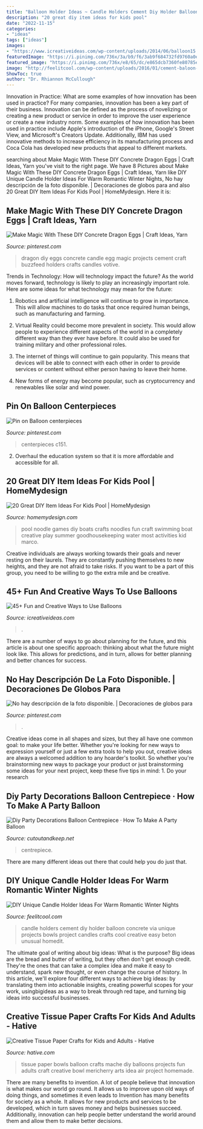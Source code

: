 ```yaml
---
title: "Balloon Holder Ideas ~ Candle Holders Cement Diy Holder Balloon Concrete Via Unique Projects Bowls Project Candles Crafts Cool Creative Easy Beton Unusual Homedit"
description: "20 great diy item ideas for kids pool"
date: "2022-11-15"
categories:
- "ideas"
tags: ["ideas"]
images:
- "https://www.icreativeideas.com/wp-content/uploads/2014/06/balloon15.jpg"
featuredImage: "https://i.pinimg.com/736x/3a/b9/f6/3ab9f684732fd9760a0ef306aad57aee--votive-candles-votive-candle-holders.jpg?b=t"
featured_image: "https://i.pinimg.com/736x/e8/65/dc/e865dcb7360fe80785edfef2d838cbcc.jpg"
image: "http://feelitcool.com/wp-content/uploads/2016/01/cement-baloon-candle-holders.jpg"
ShowToc: true
author: "Dr. Rhiannon McCullough"
---
```



Innovation in Practice: What are some examples of how innovation has been used in practice?
For many companies, innovation has been a key part of their business. Innovation can be defined as the process of novelizing or creating a new product or service in order to improve the user experience or create a new industry norm. 
Some examples of how innovation has been used in practice include Apple's introduction of the iPhone, Google's Street View, and Microsoft's Creators Update. Additionally, IBM has used innovative methods to increase efficiency in its manufacturing process and Coca Cola has developed new products that appeal to different markets.

	

		
searching about Make Magic With These DIY Concrete Dragon Eggs | Craft Ideas, Yarn you've visit to the right page. We have 8 Pictures about Make Magic With These DIY Concrete Dragon Eggs | Craft Ideas, Yarn like DIY Unique Candle Holder Ideas For Warm Romantic Winter Nights, No hay descripción de la foto disponible. | Decoraciones de globos para and also 20 Great DIY Item Ideas For Kids Pool | HomeMydesign. Here it is:
		
    
## Make Magic With These DIY Concrete Dragon Eggs | Craft Ideas, Yarn

<img loading=lazy src="https://i.pinimg.com/736x/3a/b9/f6/3ab9f684732fd9760a0ef306aad57aee--votive-candles-votive-candle-holders.jpg?b=t" onerror="this.onerror=null;this.src='https://tse4.mm.bing.net/th?id=OIP.Fwspwuy-_D90o3faylnVLwHaHa&amp;pid=15.1';" alt="Make Magic With These DIY Concrete Dragon Eggs | Craft Ideas, Yarn">

_Source: pinterest.com_

>dragon diy eggs concrete candle egg magic projects cement craft buzzfeed holders crafts candles votive. 

	

Trends in Technology: How will technology impact the future?
As the world moves forward, technology is likely to play an increasingly important role. Here are some ideas for what technology may mean for the future:
1. Robotics and artificial intelligence will continue to grow in importance. This will allow machines to do tasks that once required human beings, such as manufacturing and farming.

2. Virtual Reality could become more prevalent in society. This would allow people to experience different aspects of the world in a completely different way than they ever have before. It could also be used for training military and other professional roles.

3. The internet of things will continue to gain popularity. This means that devices will be able to connect with each other in order to provide services or content without either person having to leave their home.

4. New forms of energy may become popular, such as cryptocurrency and renewables like solar and wind power.

    
## Pin On Balloon Centerpieces

<img loading=lazy src="https://i.pinimg.com/736x/e8/65/dc/e865dcb7360fe80785edfef2d838cbcc.jpg" onerror="this.onerror=null;this.src='https://tse3.mm.bing.net/th?id=OIP.emKtcr2yNZM4KyIATfp66AHaLH&amp;pid=15.1';" alt="Pin on Balloon centerpieces">

_Source: pinterest.com_

>centerpieces c151. 

	

2. Overhaul the education system so that it is more affordable and accessible for all.

    
## 20 Great DIY Item Ideas For Kids Pool | HomeMydesign

<img loading=lazy src="http://homemydesign.com/wp-content/uploads/2019/02/diy-pool-kids-craft-ideas.jpg" onerror="this.onerror=null;this.src='https://tse4.mm.bing.net/th?id=OIP.EtOTCsu-9kzlXW99WrW9_AHaLH&amp;pid=15.1';" alt="20 Great DIY Item Ideas For Kids Pool | HomeMydesign">

_Source: homemydesign.com_

>pool noodle games diy boats crafts noodles fun craft swimming boat creative play summer goodhousekeeping water most activities kid marco. 

	

Creative individuals are always working towards their goals and never resting on their laurels. They are constantly pushing themselves to new heights, and they are not afraid to take risks. If you want to be a part of this group, you need to be willing to go the extra mile and be creative.

    
## 45+ Fun And Creative Ways To Use Balloons

<img loading=lazy src="https://www.icreativeideas.com/wp-content/uploads/2014/06/balloon15.jpg" onerror="this.onerror=null;this.src='https://tse2.mm.bing.net/th?id=OIP.aFa7Y8YfIdKG5zLirdPSMQHaLG&amp;pid=15.1';" alt="45+ Fun and Creative Ways to Use Balloons">

_Source: icreativeideas.com_

>. 

	

There are a number of ways to go about planning for the future, and this article is about one specific approach: thinking about what the future might look like. This allows for predictions, and in turn, allows for better planning and better chances for success.

    
## No Hay Descripción De La Foto Disponible. | Decoraciones De Globos Para

<img loading=lazy src="https://i.pinimg.com/736x/4a/87/f2/4a87f27fc3cbaa631f354c2692232438.jpg" onerror="this.onerror=null;this.src='https://tse1.mm.bing.net/th?id=OIP.OdIDrvboJmNtV7rb_U9v7QHaHa&amp;pid=15.1';" alt="No hay descripción de la foto disponible. | Decoraciones de globos para">

_Source: pinterest.com_

>. 

	

Creative ideas come in all shapes and sizes, but they all have one common goal: to make your life better. Whether you're looking for new ways to expression yourself or just a few extra tools to help you out, creative ideas are always a welcomed addition to any hoarder's toolkit. So whether you're brainstorming new ways to package your product or just brainstorming some ideas for your next project, keep these five tips in mind: 1. Do your research

    
## Diy Party Decorations Balloon Centrepiece · How To Make A Party Balloon

<img loading=lazy src="http://images.coplusk.net/project_images/160253/image/balloon_centrepiece.jpg" onerror="this.onerror=null;this.src='https://tse3.mm.bing.net/th?id=OIP.LT3XGahpu6L0u79GBVP-jAHaLG&amp;pid=15.1';" alt="Diy Party Decorations Balloon Centrepiece · How To Make A Party Balloon">

_Source: cutoutandkeep.net_

>centrepiece. 

	

There are many different ideas out there that could help you do just that.

    
## DIY Unique Candle Holder Ideas For Warm Romantic Winter Nights

<img loading=lazy src="http://feelitcool.com/wp-content/uploads/2016/01/cement-baloon-candle-holders.jpg" onerror="this.onerror=null;this.src='https://tse3.mm.bing.net/th?id=OIP.-RuxZmAdIyUB00f62_TdPAHaHW&amp;pid=15.1';" alt="DIY Unique Candle Holder Ideas For Warm Romantic Winter Nights">

_Source: feelitcool.com_

>candle holders cement diy holder balloon concrete via unique projects bowls project candles crafts cool creative easy beton unusual homedit. 

	

The ultimate goal of writing about big ideas: What is the purpose?
Big ideas are the bread and butter of writing, but they often don't get enough credit. They're the ones that can take a complex idea and make it easy to understand, spark new thought, or even change the course of history. In this article, we'll explore four different ways to achieve big ideas: by translating them into actionable insights, creating powerful scopes for your work, usingbigideas as a way to break through red tape, and turning big ideas into successful businesses.

    
## Creative Tissue Paper Crafts For Kids And Adults - Hative

<img loading=lazy src="http://hative.com/wp-content/uploads/2015/01/tissue-paper-crafts/9-tissue-paper-crafts.jpg" onerror="this.onerror=null;this.src='https://tse2.mm.bing.net/th?id=OIP.wevM01MltFeL7pkk4Kp2KgHaJ6&amp;pid=15.1';" alt="Creative Tissue Paper Crafts for Kids and Adults - Hative">

_Source: hative.com_

>tissue paper bowls balloon crafts mache diy balloons projects fun adults craft creative bowl mericherry arts idea air project homemade. 

	

There are many benefits to invention. A lot of people believe that innovation is what makes our world go round. It allows us to improve upon old ways of doing things, and sometimes it even leads to
Invention has many benefits for society as a whole. It allows for new products and services to be developed, which in turn saves money and helps businesses succeed. Additionally, innovation can help people better understand the world around them and allow them to make better decisions.

